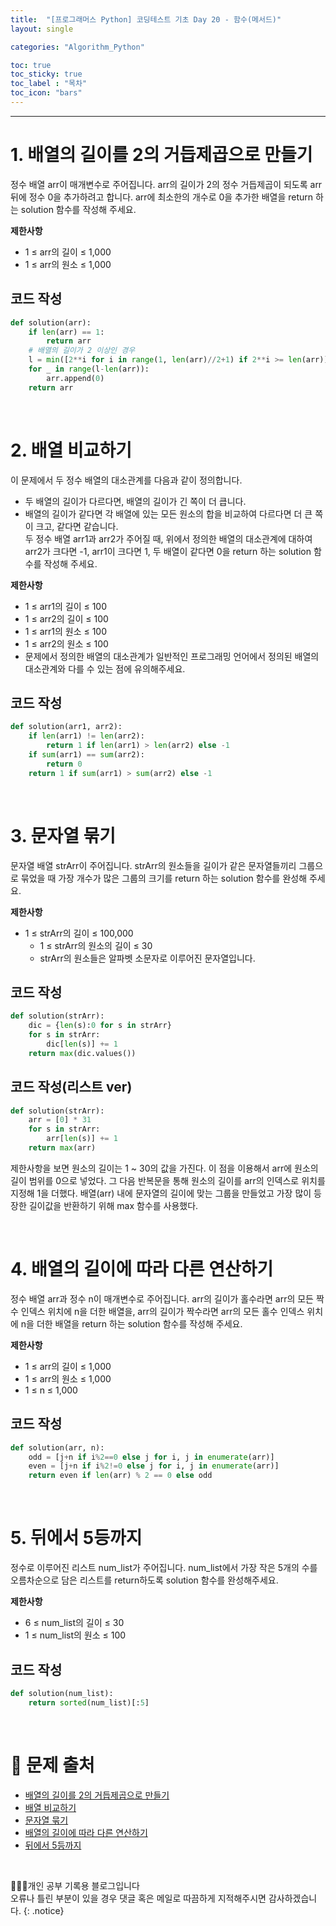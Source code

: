 ```yaml
---
title:  "[프로그래머스 Python] 코딩테스트 기초 Day 20 - 함수(메서드)"
layout: single

categories: "Algorithm_Python"

toc: true
toc_sticky: true
toc_label : "목차"
toc_icon: "bars"
---
```


***

# 1. 배열의 길이를 2의 거듭제곱으로 만들기
정수 배열 arr이 매개변수로 주어집니다. arr의 길이가 2의 정수 거듭제곱이 되도록 arr 뒤에 정수 0을 추가하려고 합니다. arr에 최소한의 개수로 0을 추가한 배열을 return 하는 solution 함수를 작성해 주세요.

**제한사항**
- 1 ≤ arr의 길이 ≤ 1,000
- 1 ≤ arr의 원소 ≤ 1,000

## 코드 작성
```python
def solution(arr):
    if len(arr) == 1:
        return arr
    # 배열의 길이가 2 이상인 경우
    l = min([2**i for i in range(1, len(arr)//2+1) if 2**i >= len(arr)])
    for _ in range(l-len(arr)):
        arr.append(0)
    return arr
```

<br>

# 2. 배열 비교하기
이 문제에서 두 정수 배열의 대소관계를 다음과 같이 정의합니다.
- 두 배열의 길이가 다르다면, 배열의 길이가 긴 쪽이 더 큽니다.
- 배열의 길이가 같다면 각 배열에 있는 모든 원소의 합을 비교하여 다르다면 더 큰 쪽이 크고, 같다면 같습니다.
<br>두 정수 배열 arr1과 arr2가 주어질 때, 위에서 정의한 배열의 대소관계에 대하여 arr2가 크다면 -1, arr1이 크다면 1, 두 배열이 같다면 0을 return 하는 solution 함수를 작성해 주세요.

**제한사항**
- 1 ≤ arr1의 길이 ≤ 100
- 1 ≤ arr2의 길이 ≤ 100
- 1 ≤ arr1의 원소 ≤ 100
- 1 ≤ arr2의 원소 ≤ 100
- 문제에서 정의한 배열의 대소관계가 일반적인 프로그래밍 언어에서 정의된 배열의 대소관계와 다를 수 있는 점에 유의해주세요.

## 코드 작성
```python
def solution(arr1, arr2):
    if len(arr1) != len(arr2):
        return 1 if len(arr1) > len(arr2) else -1
    if sum(arr1) == sum(arr2):
        return 0
    return 1 if sum(arr1) > sum(arr2) else -1
```

<br>

# 3. 문자열 묶기
문자열 배열 strArr이 주어집니다. strArr의 원소들을 길이가 같은 문자열들끼리 그룹으로 묶었을 때 가장 개수가 많은 그룹의 크기를 return 하는 solution 함수를 완성해 주세요.

**제한사항**
- 1 ≤ strArr의 길이 ≤ 100,000
  - 1 ≤ strArr의 원소의 길이 ≤ 30
  - strArr의 원소들은 알파벳 소문자로 이루어진 문자열입니다.

## 코드 작성
```python
def solution(strArr):
    dic = {len(s):0 for s in strArr}
    for s in strArr:
        dic[len(s)] += 1
    return max(dic.values())
```

## 코드 작성(리스트 ver)
```python
def solution(strArr):
    arr = [0] * 31
    for s in strArr:
        arr[len(s)] += 1
    return max(arr)
```

제한사항을 보면 원소의 길이는 1 ~ 30의 값을 가진다. 이 점을 이용해서 arr에 원소의 길이 범위를 0으로 넣었다. 그 다음 반복문을 통해 원소의 길이를 arr의 인덱스로 위치를 지정해 1을 더했다. 배열(arr) 내에 문자열의 길이에 맞는 그룹을 만들었고 가장 많이 등장한 길이값을 반환하기 위해 max 함수를 사용했다.

<br>

# 4. 배열의 길이에 따라 다른 연산하기
정수 배열 arr과 정수 n이 매개변수로 주어집니다. arr의 길이가 홀수라면 arr의 모든 짝수 인덱스 위치에 n을 더한 배열을, arr의 길이가 짝수라면 arr의 모든 홀수 인덱스 위치에 n을 더한 배열을 return 하는 solution 함수를 작성해 주세요.

**제한사항**
- 1 ≤ arr의 길이 ≤ 1,000
- 1 ≤ arr의 원소 ≤ 1,000
- 1 ≤ n ≤ 1,000

## 코드 작성
```python
def solution(arr, n):
    odd = [j+n if i%2==0 else j for i, j in enumerate(arr)]
    even = [j+n if i%2!=0 else j for i, j in enumerate(arr)]
    return even if len(arr) % 2 == 0 else odd
```

<br>

# 5. 뒤에서 5등까지
정수로 이루어진 리스트 num_list가 주어집니다. num_list에서 가장 작은 5개의 수를 오름차순으로 담은 리스트를 return하도록 solution 함수를 완성해주세요.

**제한사항**
- 6 ≤ num_list의 길이 ≤ 30
- 1 ≤ num_list의 원소 ≤ 100

## 코드 작성
```python
def solution(num_list):
    return sorted(num_list)[:5]
```

<br>

# 📍 문제 출처
- [배열의 길이를 2의 거듭제곱으로 만들기](https://school.programmers.co.kr/learn/courses/30/lessons/181857)
- [배열 비교하기](https://school.programmers.co.kr/learn/courses/30/lessons/181856)
- [문자열 묶기](https://school.programmers.co.kr/learn/courses/30/lessons/181855)
- [배열의 길이에 따라 다른 연산하기](https://school.programmers.co.kr/learn/courses/30/lessons/181854)
- [뒤에서 5등까지](https://school.programmers.co.kr/learn/courses/30/lessons/181853)

<br>

👩🏻‍💻개인 공부 기록용 블로그입니다
<br>오류나 틀린 부분이 있을 경우 댓글 혹은 메일로 따끔하게 지적해주시면 감사하겠습니다.
{: .notice}